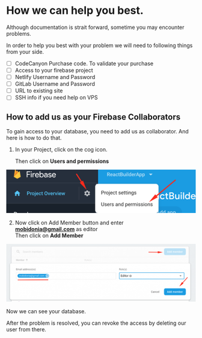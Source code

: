 # How we can help you best.

Although documentation is strait forward, sometime you may encounter problems. 

In order to help you best with your problem we will need to following things from your side.

* [ ] CodeCanyon Purchase code. To validate your purchase
* [ ] Access to your firebase project
* [ ] Netlify Username and Password
* [ ] GitLab Username and Password
* [ ] URL to existing site
* [ ] SSH info if you need help on VPS

## How to add us as your Firebase Collaborators

To gain access to your database, you need to add us as collaborator. And here is how to do that.

1. In your Project, click on the cog icon. 

   Then click on **Users and permissions**

![](../.gitbook/assets/mjjc4bfk0qsxjuuxi2ayacdcscf7jbnj5r4obdml.png)

2. Now click on Add Member button and enter  
     **mobidonia@gmail.com** as editor  
     Then click on **Add Member**

![](../.gitbook/assets/dbnumugqiupgrejr0t4ydm5q2wgp2xp80lg6uoaw.png)

Now we can see your database. 

After the problem is resolved, you can revoke the access by deleting our user from there. 




